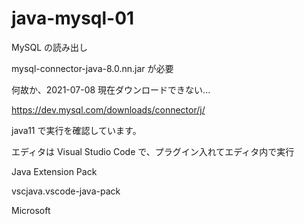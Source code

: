 # java-mysql-01
MySQL の読み出し

mysql-connector-java-8.0.nn.jar が必要

何故か、2021-07-08 現在ダウンロードできない...

https://dev.mysql.com/downloads/connector/j/

java11 で実行を確認しています。

エディタは Visual Studio Code で、プラグイン入れてエディタ内で実行

Java Extension Pack

vscjava.vscode-java-pack

Microsoft
